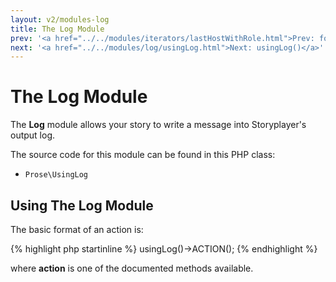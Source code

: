 ```yaml
---
layout: v2/modules-log
title: The Log Module
prev: '<a href="../../modules/iterators/lastHostWithRole.html">Prev: foreach(lastHostWithRole())</a>'
next: '<a href="../../modules/log/usingLog.html">Next: usingLog()</a>'
---
```


# The Log Module

The __Log__ module allows your story to write a message into Storyplayer's output log.

The source code for this module can be found in this PHP class:

* `Prose\UsingLog`

## Using The Log Module

The basic format of an action is:

{% highlight php startinline %}
usingLog()->ACTION();
{% endhighlight %}

where __action__ is one of the documented methods available.
